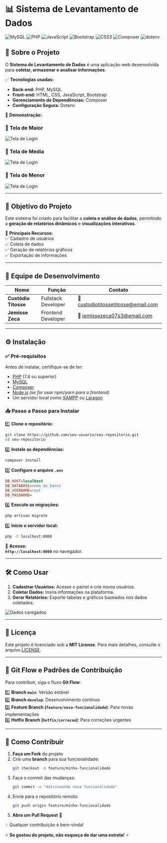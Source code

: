  
# 📊 Sistema de Levantamento de Dados

![MySQL](https://img.shields.io/badge/MySQL-005C84?style=for-the-badge&logo=mysql&logoColor=white)
![PHP](https://img.shields.io/badge/PHP-777BB4?style=for-the-badge&logo=php&logoColor=white)
![JavaScript](https://img.shields.io/badge/JavaScript-F7DF1E?style=for-the-badge&logo=javascript&logoColor=black)
![Bootstrap](https://img.shields.io/badge/Bootstrap-7952B3?style=for-the-badge&logo=bootstrap&logoColor=white)
![CSS3](https://img.shields.io/badge/CSS3-1572B6?style=for-the-badge&logo=css3&logoColor=white)
![Composer](https://img.shields.io/badge/Composer-885630?style=for-the-badge&logo=composer&logoColor=white)
![dotenv](https://img.shields.io/badge/dotenv-308030?style=for-the-badge&logo=dotenv&logoColor=white)

## 📌 Sobre o Projeto

O **Sistema de Levantamento de Dados** é uma aplicação web desenvolvida para **coletar, armazenar e analisar informações**.  

✅ **Tecnologias usadas:**  
- **Back-end:** PHP, MySQL  
- **Front-end:** HTML, CSS, JavaScript, Bootstrap  
- **Gerenciamento de Dependências:** Composer  
- **Configuração Segura:** Dotenv  

📸 **Demonstração:**  

### 📌 Tela de Maior  
![Tela de Login](public/img/Screenshot%20(728).png)
### 📌 Tela de Media
![Tela de Login](public/img/Screenshot%20(730).png)
### 📌 Tela de Menor
![Tela de Login](public/img/Screenshot%20(724).png)

---

## 🚀 Objetivo do Projeto  

Este sistema foi criado para facilitar a **coleta e análise de dados**, permitindo a **geração de relatórios dinâmicos** e **visualizações interativas**.  

🔹 **Principais Recursos:**  
✅ Cadastro de usuários  
✅ Coleta de dados  
✅ Geração de relatórios gráficos  
✅ Exportação de informações  

---

## 👥 Equipe de Desenvolvimento

| Nome | Função | Contato |
|------|--------|---------|
| **Custódio Titosse** | Fullstack Developer | 📧 custodiotitossetitosse@email.com |
| **Jemisse Zeca** | Frontend Developer | 📧 jemissezeca07s3@email.com |

---

## ⚙️ Instalação

### ✅ **Pré-requisitos**
Antes de instalar, certifique-se de ter:  

- [PHP](https://www.php.net/downloads.php) (7.4 ou superior)  
- [MySQL](https://www.mysql.com/downloads/)  
- [Composer](https://getcomposer.org/download/)  
- [Node.js](https://nodejs.org/) *(se for usar npm/yarn para o frontend)*  
- Um servidor local como [XAMPP](https://www.apachefriends.org/pt_br/index.html) ou [Laragon](https://laragon.org/)  

### 📥 **Passo a Passo para Instalar**  


1️⃣ **Clone o repositório:** 

```bash
git clone https://github.com/seu-usuario/seu-repositorio.git
cd seu-repositorio
```

2️⃣ **Instale as dependências:**  
```bash
composer install
```

3️⃣ **Configure o arquivo `.env`**  
```ini
DB_HOST=localhost
DB_DATABASE=nome_do_banco
DB_USERNAME=root
DB_PASSWORD=
```

4️⃣ **Execute as migrações:**  
```bash
php artisan migrate
```

5️⃣ **Inicie o servidor local:**  
```bash
php -S localhost:8000
```

🔹 **Acesse:**  
**`http://localhost:8000`** no navegador.

---

## 🛠️ Como Usar  

1. **Cadastrar Usuários:** Acesse o painel e crie novos usuários.  
2. **Coletar Dados:** Insira informações na plataforma.  
3. **Gerar Relatórios:** Exporte tabelas e gráficos baseados nos dados coletados.  

![Dados caregados](public/img/image.png) 

---

## 📜 Licença  

Este projeto é licenciado sob a **MIT License**. Para mais detalhes, consulte o arquivo [LICENSE](LICENSE).  

---

## 🌱 Git Flow e Padrões de Contribuição  

Para contribuir, siga o fluxo **Git Flow**:  

1️⃣ **Branch `main`**: Versão estável  
2️⃣ **Branch `develop`**: Desenvolvimento contínuo  
3️⃣ **Feature Branch (`feature/nova-funcionalidade`)**: Para novas implementações  
4️⃣ **Hotfix Branch (`hotfix/correcao`)**: Para correções urgentes  

---

## 🌟 Como Contribuir  

1. **Faça um Fork** do projeto  
2. Crie uma **branch** para sua funcionalidade:  
   ```bash
   git checkout -b feature/minha-funcionalidade
   ```
3. Faça o commit das mudanças:  
   ```bash
   git commit -m "Adicionando nova funcionalidade"
   ```
4. Envie para o repositório remoto:  
   ```bash
   git push origin feature/minha-funcionalidade
   ```
5. **Abra um Pull Request** 🚀  

💡 Qualquer contribuição é bem-vinda!  

⭐ **Se gostou do projeto, não esqueça de dar uma estrela!** ⭐  


